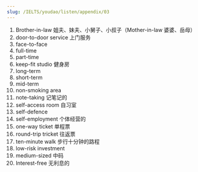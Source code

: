 ```yaml
---
slug: /IELTS/youdao/listen/appendix/03
---
```


1. Brother-in-law 姐夫、妹夫、小舅子、小叔子（Mother-in-law 婆婆、岳母）
2. door-to-door service 上门服务
3. face-to-face
4. full-time
5. part-time
6. keep-fit studio 健身房
7. long-term
8. short-term
9. mid-term
10. non-smoking area
11. note-taking 记笔记的
12. self-access room 自习室
13. self-defence
14. self-employment 个体经营的
15. one-way ticket 单程票
16. round-trip tricket 往返票
17. ten-minute walk 步行十分钟的路程
18. low-risk investment
19. medium-sized 中码
20. Interest-free 无利息的